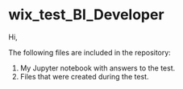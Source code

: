 # wix_test_BI_Developer

Hi,

The following files are included in the repository:
1. My Jupyter notebook with answers to the test.
2. Files that were created during the test.

